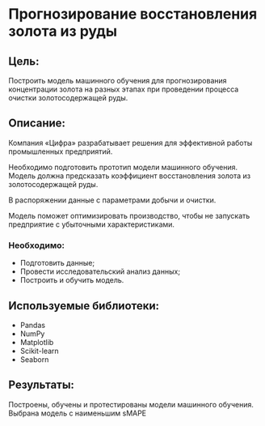 # Прогнозирование восстановления золота из руды

## Цель:

Построить модель машинного обучения для прогнозирования концентрации золота на разных этапах при проведении процесса очистки золотосодержащей руды.

## Описание:

Компания «Цифра» разрабатывает решения для эффективной работы промышленных предприятий.

Необходимо подготовить прототип модели машинного обучения. Модель должна предсказать коэффициент восстановления золота из золотосодержащей руды. 

В распоряжении данные с параметрами добычи и очистки. 

Модель поможет оптимизировать производство, чтобы не запускать предприятие с убыточными характеристиками.

### Необходимо:
- Подготовить данные;
- Провести исследовательский анализ данных;
- Построить и обучить модель.


## Используемые библиотеки:
- Pandas
- NumPy
- Matplotlib
- Scikit-learn
- Seaborn

## Результаты:

Построены, обучены и протестированы модели машинного обучения. Выбрана модель с наименьшим sMAPE
